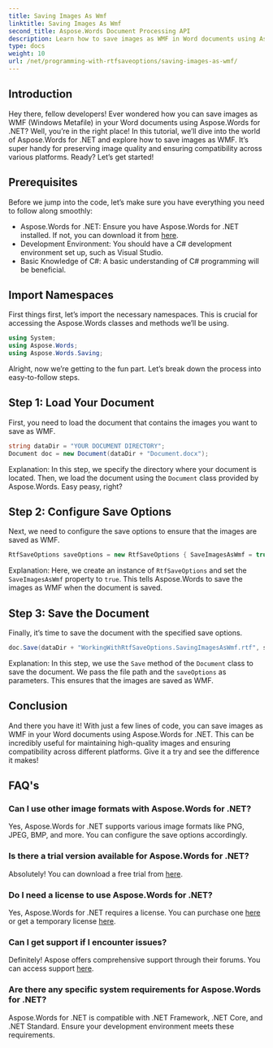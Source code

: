 ```yaml
---
title: Saving Images As Wmf
linktitle: Saving Images As Wmf
second_title: Aspose.Words Document Processing API
description: Learn how to save images as WMF in Word documents using Aspose.Words for .NET with our detailed step-by-step guide. Boost your document compatibility and image quality.
type: docs
weight: 10
url: /net/programming-with-rtfsaveoptions/saving-images-as-wmf/
---
```

## Introduction

Hey there, fellow developers! Ever wondered how you can save images as WMF (Windows Metafile) in your Word documents using Aspose.Words for .NET? Well, you’re in the right place! In this tutorial, we’ll dive into the world of Aspose.Words for .NET and explore how to save images as WMF. It’s super handy for preserving image quality and ensuring compatibility across various platforms. Ready? Let’s get started!

## Prerequisites

Before we jump into the code, let’s make sure you have everything you need to follow along smoothly:

- Aspose.Words for .NET: Ensure you have Aspose.Words for .NET installed. If not, you can download it from [here](https://releases.aspose.com/words/net/).
- Development Environment: You should have a C# development environment set up, such as Visual Studio.
- Basic Knowledge of C#: A basic understanding of C# programming will be beneficial.

## Import Namespaces

First things first, let’s import the necessary namespaces. This is crucial for accessing the Aspose.Words classes and methods we’ll be using.

```csharp
using System;
using Aspose.Words;
using Aspose.Words.Saving;
```

Alright, now we’re getting to the fun part. Let’s break down the process into easy-to-follow steps.

## Step 1: Load Your Document

First, you need to load the document that contains the images you want to save as WMF. 

```csharp
string dataDir = "YOUR DOCUMENT DIRECTORY";
Document doc = new Document(dataDir + "Document.docx");
```

Explanation: In this step, we specify the directory where your document is located. Then, we load the document using the `Document` class provided by Aspose.Words. Easy peasy, right?

## Step 2: Configure Save Options

Next, we need to configure the save options to ensure that the images are saved as WMF.

```csharp
RtfSaveOptions saveOptions = new RtfSaveOptions { SaveImagesAsWmf = true };
```

Explanation: Here, we create an instance of `RtfSaveOptions` and set the `SaveImagesAsWmf` property to `true`. This tells Aspose.Words to save the images as WMF when the document is saved.

## Step 3: Save the Document

Finally, it’s time to save the document with the specified save options.

```csharp
doc.Save(dataDir + "WorkingWithRtfSaveOptions.SavingImagesAsWmf.rtf", saveOptions);
```

Explanation: In this step, we use the `Save` method of the `Document` class to save the document. We pass the file path and the `saveOptions` as parameters. This ensures that the images are saved as WMF.

## Conclusion

And there you have it! With just a few lines of code, you can save images as WMF in your Word documents using Aspose.Words for .NET. This can be incredibly useful for maintaining high-quality images and ensuring compatibility across different platforms. Give it a try and see the difference it makes!

## FAQ's

### Can I use other image formats with Aspose.Words for .NET?
Yes, Aspose.Words for .NET supports various image formats like PNG, JPEG, BMP, and more. You can configure the save options accordingly.

### Is there a trial version available for Aspose.Words for .NET?
Absolutely! You can download a free trial from [here](https://releases.aspose.com/).

### Do I need a license to use Aspose.Words for .NET?
Yes, Aspose.Words for .NET requires a license. You can purchase one [here](https://purchase.aspose.com/buy) or get a temporary license [here](https://purchase.aspose.com/temporary-license/).

### Can I get support if I encounter issues?
Definitely! Aspose offers comprehensive support through their forums. You can access support [here](https://forum.aspose.com/c/words/8).

### Are there any specific system requirements for Aspose.Words for .NET?
Aspose.Words for .NET is compatible with .NET Framework, .NET Core, and .NET Standard. Ensure your development environment meets these requirements.
